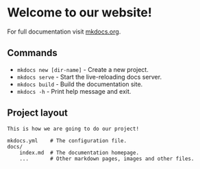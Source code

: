 # Welcome to our website!

For full documentation visit [mkdocs.org](https://www.mkdocs.org).

## Commands

* `mkdocs new [dir-name]` - Create a new project.
* `mkdocs serve` - Start the live-reloading docs server.
* `mkdocs build` - Build the documentation site.
* `mkdocs -h` - Print help message and exit.

## Project layout
	This is how we are going to do our project!

    mkdocs.yml    # The configuration file.
    docs/
        index.md  # The documentation homepage.
        ...       # Other markdown pages, images and other files.
